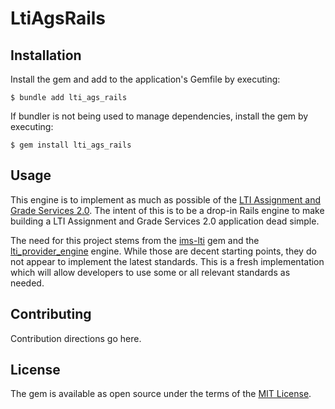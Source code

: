 # LtiAgsRails

## Installation

Install the gem and add to the application's Gemfile by executing:

    $ bundle add lti_ags_rails

If bundler is not being used to manage dependencies, install the gem by executing:

    $ gem install lti_ags_rails

## Usage

This engine is to implement as much as possible of the [LTI Assignment and Grade Services 2.0](https://www.imsglobal.org/spec/lti-ags/v2p0/). The intent of this is to be a drop-in Rails engine to make building a LTI Assignment and Grade Services 2.0 application dead simple.

The need for this project stems from the [ims-lti](https://github.com/instructure/ims-lti) gem and the [lti_provider_engine](https://github.com/instructure/lti_provider_engine) engine. While those are decent starting points, they do not appear to implement the latest standards. This is a fresh implementation which will allow developers to use some or all relevant standards as needed.

## Contributing
Contribution directions go here.

## License
The gem is available as open source under the terms of the [MIT License](https://opensource.org/licenses/MIT).
